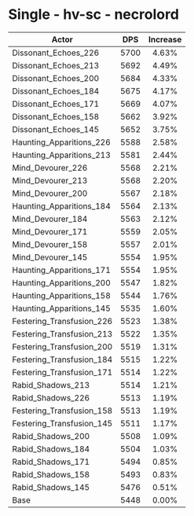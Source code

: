 # Single - hv-sc - necrolord
| Actor | DPS | Increase |
|---|:---:|:---:|
|Dissonant_Echoes_226|5700|4.63%|
|Dissonant_Echoes_213|5692|4.49%|
|Dissonant_Echoes_200|5684|4.33%|
|Dissonant_Echoes_184|5675|4.17%|
|Dissonant_Echoes_171|5669|4.07%|
|Dissonant_Echoes_158|5662|3.92%|
|Dissonant_Echoes_145|5652|3.75%|
|Haunting_Apparitions_226|5588|2.58%|
|Haunting_Apparitions_213|5581|2.44%|
|Mind_Devourer_226|5568|2.21%|
|Mind_Devourer_213|5568|2.20%|
|Mind_Devourer_200|5567|2.18%|
|Haunting_Apparitions_184|5564|2.13%|
|Mind_Devourer_184|5563|2.12%|
|Mind_Devourer_171|5559|2.05%|
|Mind_Devourer_158|5557|2.01%|
|Mind_Devourer_145|5554|1.95%|
|Haunting_Apparitions_171|5554|1.95%|
|Haunting_Apparitions_200|5547|1.82%|
|Haunting_Apparitions_158|5544|1.76%|
|Haunting_Apparitions_145|5535|1.60%|
|Festering_Transfusion_226|5523|1.38%|
|Festering_Transfusion_213|5522|1.35%|
|Festering_Transfusion_200|5519|1.31%|
|Festering_Transfusion_184|5515|1.22%|
|Festering_Transfusion_171|5514|1.22%|
|Rabid_Shadows_213|5514|1.21%|
|Rabid_Shadows_226|5513|1.19%|
|Festering_Transfusion_158|5513|1.19%|
|Festering_Transfusion_145|5511|1.17%|
|Rabid_Shadows_200|5508|1.09%|
|Rabid_Shadows_184|5504|1.03%|
|Rabid_Shadows_171|5494|0.85%|
|Rabid_Shadows_158|5493|0.83%|
|Rabid_Shadows_145|5476|0.51%|
|Base|5448|0.00%|

